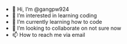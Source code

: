 - 👋 Hi, I’m @gangpw924
- 👀 I’m interested in learning coding
- 🌱 I’m currently learning how to code
- 💞️ I’m looking to collaborate on not sure now
- 📫 How to reach me via email

<!---
gangpw924/gangpw924 is a ✨ special ✨ repository because its `README.md` (this file) appears on your GitHub profile.
You can click the Preview link to take a look at your changes.
--->
